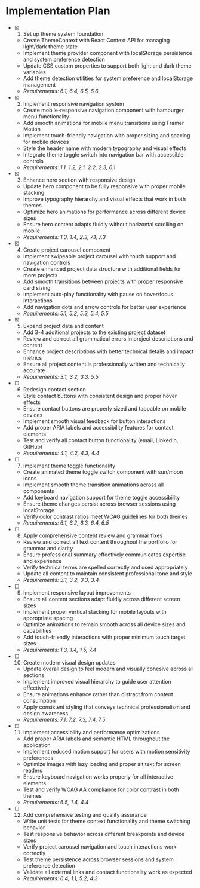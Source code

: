 # Implementation Plan

- [x] 1. Set up theme system foundation
  - Create ThemeContext with React Context API for managing light/dark theme state
  - Implement theme provider component with localStorage persistence and system preference detection
  - Update CSS custom properties to support both light and dark theme variables
  - Add theme detection utilities for system preference and localStorage management
  - _Requirements: 6.1, 6.4, 6.5, 6.6_

- [x] 2. Implement responsive navigation system
  - Create mobile-responsive navigation component with hamburger menu functionality
  - Add smooth animations for mobile menu transitions using Framer Motion
  - Implement touch-friendly navigation with proper sizing and spacing for mobile devices
  - Style the header name with modern typography and visual effects
  - Integrate theme toggle switch into navigation bar with accessible controls
  - _Requirements: 1.1, 1.2, 2.1, 2.2, 2.3, 6.1_

- [x] 3. Enhance hero section with responsive design
  - Update hero component to be fully responsive with proper mobile stacking
  - Improve typography hierarchy and visual effects that work in both themes
  - Optimize hero animations for performance across different device sizes
  - Ensure hero content adapts fluidly without horizontal scrolling on mobile
  - _Requirements: 1.3, 1.4, 2.3, 7.1, 7.3_

- [x] 4. Create project carousel component
  - Implement swipeable project carousel with touch support and navigation controls
  - Create enhanced project data structure with additional fields for more projects
  - Add smooth transitions between projects with proper responsive card sizing
  - Implement auto-play functionality with pause on hover/focus interactions
  - Add navigation dots and arrow controls for better user experience
  - _Requirements: 5.1, 5.2, 5.3, 5.4, 5.5_

- [x] 5. Expand project data and content
  - Add 3-4 additional projects to the existing project dataset
  - Review and correct all grammatical errors in project descriptions and content
  - Enhance project descriptions with better technical details and impact metrics
  - Ensure all project content is professionally written and technically accurate
  - _Requirements: 3.1, 3.2, 3.3, 5.5_

- [ ] 6. Redesign contact section
  - Style contact buttons with consistent design and proper hover effects
  - Ensure contact buttons are properly sized and tappable on mobile devices
  - Implement smooth visual feedback for button interactions
  - Add proper ARIA labels and accessibility features for contact elements
  - Test and verify all contact button functionality (email, LinkedIn, GitHub)
  - _Requirements: 4.1, 4.2, 4.3, 4.4_

- [ ] 7. Implement theme toggle functionality
  - Create animated theme toggle switch component with sun/moon icons
  - Implement smooth theme transition animations across all components
  - Add keyboard navigation support for theme toggle accessibility
  - Ensure theme changes persist across browser sessions using localStorage
  - Verify color contrast ratios meet WCAG guidelines for both themes
  - _Requirements: 6.1, 6.2, 6.3, 6.4, 6.5_

- [ ] 8. Apply comprehensive content review and grammar fixes
  - Review and correct all text content throughout the portfolio for grammar and clarity
  - Ensure professional summary effectively communicates expertise and experience
  - Verify technical terms are spelled correctly and used appropriately
  - Update all content to maintain consistent professional tone and style
  - _Requirements: 3.1, 3.2, 3.3, 3.4_

- [ ] 9. Implement responsive layout improvements
  - Ensure all content sections adapt fluidly across different screen sizes
  - Implement proper vertical stacking for mobile layouts with appropriate spacing
  - Optimize animations to remain smooth across all device sizes and capabilities
  - Add touch-friendly interactions with proper minimum touch target sizes
  - _Requirements: 1.3, 1.4, 1.5, 7.4_

- [ ] 10. Create modern visual design updates
  - Update overall design to feel modern and visually cohesive across all sections
  - Implement improved visual hierarchy to guide user attention effectively
  - Ensure animations enhance rather than distract from content consumption
  - Apply consistent styling that conveys technical professionalism and design awareness
  - _Requirements: 7.1, 7.2, 7.3, 7.4, 7.5_

- [ ] 11. Implement accessibility and performance optimizations
  - Add proper ARIA labels and semantic HTML throughout the application
  - Implement reduced motion support for users with motion sensitivity preferences
  - Optimize images with lazy loading and proper alt text for screen readers
  - Ensure keyboard navigation works properly for all interactive elements
  - Test and verify WCAG AA compliance for color contrast in both themes
  - _Requirements: 6.5, 1.4, 4.4_

- [ ] 12. Add comprehensive testing and quality assurance
  - Write unit tests for theme context functionality and theme switching behavior
  - Test responsive behavior across different breakpoints and device sizes
  - Verify project carousel navigation and touch interactions work correctly
  - Test theme persistence across browser sessions and system preference detection
  - Validate all external links and contact functionality work as expected
  - _Requirements: 6.4, 1.1, 5.2, 4.3_